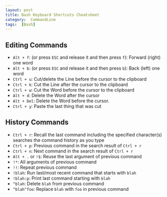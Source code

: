 ```yaml
---
layout: post
title: Bash Keyboard Shortcuts Cheatsheet
category:  CommandLine
tags:  [Bash]
---
```


## Editing Commands

 * `Alt + f`: (or press `ESC` and release it and then press `f`): Forward (right) one word
 * `Alt + b`: (or press `ESC` and release it and then press `b`): Back (left) one word
 * `Ctrl + u`: Cut/delete the Line before the cursor to the clipboard
 * `Ctrl + k`: Cut the Line after the cursor to the clipboard
 * `Ctrl + w`: Cut the Word before the cursor to the clipboard
 * `Alt + d`: Delete the Word after the cursor
 * `Alt + Del`: Delete the Word before the cursor.
 * `Ctrl + y`: Paste the last thing that was cut

<!--more-->

## History Commands

 * `Ctrl + r`: Recall the last command including the specified character(s) searches the command history as you type
 * `Ctrl + p`: Previous command in the search result of `Ctrl + r`
 * `Ctrl + n`: Next command in the search result of `Ctrl + r`
 * `Alt + .` or `!$`: Reuse the last argument of previous command
 * `!*`: All arguments of previous command
 * `!!`: Repeat previous command
 * `!blah`: Run last/most recent command that starts with `blah`
 * `!blah:p`: Print last command starting with `blah`    
 * `^blah`: Delete `blah` from previous command
 * `^blah^foo`: Replace `blah` with `foo` in previous command

